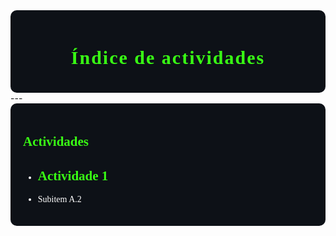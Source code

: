 <div style="background-color:#0d1117; color:white; padding:20px; border-radius:10px;">

<h1 align="center"> <span style="color:#39FF14; font-weight: 900; font-family:Consolas; font-size:30px; letter-spacing: 2px;">Índice de actividades</span></h1>
</div>
---

<div style="background-color:#0d1117; color:white; padding:20px; border-radius:10px; font-family:Consolas;">

  <h2 style="color:#39FF14; font-weight:900;">Actividades</h2>

  <ul>
    <li>
      <a href="https://adrian-623.github.io/PortafolioA/Ing_Mecatronica/Introducci%C3%B3n_a_la_mecatr%C3%B3nica/Actividades/Actividad_1/" style="color:#39FF14; text-decoration:none;"><h2 style="color:#39FF14; font-weight:900;">Actividade 1</h2>
      </a>
    </li>
    <li>Subitem A.2</li>
  </ul>

</div>



        
